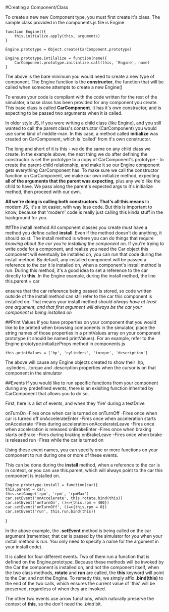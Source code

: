 #Creating a Component/Class

To create a new new Component type, you must first create
it's class. 
The sample class provided in the components.js file is Engine

    function Engine(){
        this.initialize.apply(this, arguments)
    }

    Engine.prototype = Object.create(CarComponent.prototype)

    Engine.prototype.intilalize = function(name){
        CarComponent.prototype.initialize.call(this, 'Engine', name)
    }

The above is the bare minimum you would need to create a new type of 
component. The Engine function is the **constructor**, the function
that will be called when someone attempts to create a new Engine()

To ensure your code is compliant with the code written for the rest of 
the simulator, a base class has been provided for any component you
create. This base class is called **CarComponent**. It has it's own
constructor, and is expecting to be passed two arguments when it is 
called. 

In older style JS, if you were writing a child class (like Engine), 
and you still wanted to call the parent class's constructor (CarComponent)
you would use some kind of middle-man. In this case, a method called
**initialize** was created on CarComponent, which is 'called' from 
it's own constructor. 

The long and short of it is this - we do the same on any child 
class we create. In the example above, the next thing we do after
defining the constructor is set the prototype to a copy of CarComponent's prototype - to create the parent-child relationship, and make it so 
our Engine component gets everything CarComponent has. 
To make sure we call the constructor function on CarComponent, we 
make our own initialize method, expecting **all of the arguments that the parent was expecting**, plus any we'd like the child to have. 
We pass along the parent's expected args to it's initialize method, then proceed with our own. 

**All we're doing is calling both constructors. That's all this means**
In modern JS, it's a lot easier, with way less code. But this is important to know, because that 'modern' code is really just calling this kinda stuff in the background for you.

##The install method
All component classes you create must have a method you define called
**install**. Even if the method doesn't do anything, it should exist. 
The install method is where you can do things that require _knowing about the car you're installing the component on_.  If you're trying to write code for a component, and realize you need the Car object this component will eventually be installed on, you can run that code during the install method. By default, any installed component will be passed a reference to the car it is installed on, when a component's install method is run. 
During this method, it's a good idea to set a reference to the car directly to **this**. In the Engine example, during the install method, the line 
    this.parent = car

ensures that the car reference being passed is stored, so code written
outside of the install method can still refer to the car this component is installed on. 
That means your install method should *always have at least one argument, and that first argument will always be the car your component is being installed on*

##Print Values
If you have properties on your component that you would like to be printed when browsing components in the simulator, place the string names of those properties in a printValues array on your component prototype (it should be named printValues). For an example, refer to the Engine prototype.initializeProps method in components.js

    this.printValues = ['hp', 'cylinders', 'torque', 'description']

The above will cause any Engine objects created to show their .hp, .cylinders, .torque and .description properties when the cursor is on that component in the simulator

##Events
If you would like to run specific functions from your component during any predefined events, there is an exisiting function inherited by CarComponent that allows you to do so. 

First, here is a list of events, and when they 'fire' during a testDrive

 onTurnOn              -Fires once when car is turned on
 onTurnOff             -Fires once when car is turned off
 onAccelerateEnter     -Fires once when acceleration starts
 onAccelerate          -Fires during acceleration
 onAccelerateLeave     -Fires once when acceleration is released
 onBrakeEnter          -Fires once when braking starts
 onBrake               -Fires during braking
 onBrakeLeave          -Fires once when brake is released
 run                   -Fires while the car is turned on
 
Using these event names, you can specify one or more functions on your component to run during one or more of these events.

This can be done during the **install** method, when a reference to the car is in context, or you can use this.parent, which will always point
to the car this component is installed on.

    Engine.prototype.install = function(car){
    this.parent = car;
    this.setGauge('rpm', 'rpm', 'rpmMax') 
    car.setEvent('onAccelerate', this.rotate.bind(this)) 
    car.setEvent('onTurnOn', ()=>{this.rpm = 400})
    car.setEvent('onTurnOff', ()=>{this.rpm = 0})
    car.setEvent('run', this.run.bind(this))  
}

In the above example, the **.setEvent** method is being called on the car argument (remember, that car is passed by the simulator for you when your install method is run. You only need to specify a name for the argument in your install code).

It is called for four different events. Two of them run a function that is defined on the Engine.prototype. Because these methods will be invoked by the Car the component is installed on, and not the component itself, when the two class methods, **rotate** and **run** are called, the **this** keyword will point to the Car, and not the Engine. To remedy this, we simply affix **.bind(this)** to the end of the two calls, which ensures the current value of 'this' will be preserved, regardless of when they are invoked. 

The other two events use arrow functions, which naturally preserve the context of **this**, so the don't need the *.bind* bit. 


